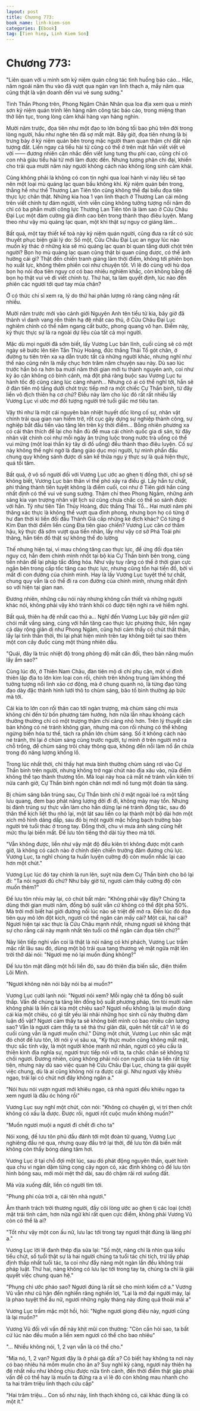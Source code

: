 ```yaml
---
layout: post
title: Chương 773: 
book_name: linh-kiem-son
categories: [Ebook]
tag: [Tien hiep, Linh Kiem Son]
---
```


# Chương 773: 

"Liên quan với u minh sơn kỷ niệm quán công tác tình huống báo cáo... Hắc, năm ngoái năm thu vào đã vượt qua ngàn vạn linh thạch a, mấy năm qua cũng thật là vận doanh đến vui vẻ sung sướng."

Tinh Thần Phong trên, Phong Ngâm Chân Nhân qua loa địa xem qua u minh sơn kỷ niệm quán trình lên hàng năm công tác báo cáo, trong miệng than thở liên tục, trong lòng cảm khái hàng vạn hàng nghìn.

Mười năm trước, đọa tiên như một đạo to lớn bóng tối bao phủ trên đời trong lòng người, hầu như nghe tên đã sợ mất mật. Bây giờ, đọa tiên nhưng là bị trưng bày ở kỷ niệm quán bên trong mặc người tham quan thậm chí đất nặn tượng đất. Liền ngay cả tiểu hài tử cũng có thể ở trên mặt hắn viết viết vẽ vời —— đương nhiên cân nhắc đến viết lung tung thu phí cao, cũng chỉ có con nhà giàu tiểu hài tử mới làm được đến. Nhưng tương phản chi đại, khiến cho trải qua mười năm này người không cách nào không lòng sinh cảm khái.

Cũng không phải là không có con tin nghi qua loại hành vi này liệu sẽ tạo nên một loại mù quáng lạc quan bầu không khí. Kỷ niệm quán bên trong, thằng hề như thế Thương Lan Tiên tôn cũng không thể đại biểu đọa tiên thực lực chân thật. Những kia hoa 1 vạn linh thạch ở Thương Lan cái mông trên viết chính tự đám người, vĩnh viễn cũng không tưởng tượng nổi năm đó chỉ có ba phần mười công lực Thương Lan Tiên tôn là làm sao ở Cửu Châu Đại Lục một đám cường giả đỉnh cao bên trong thành thạo điêu luyện. Mang theo như vậy mù quáng lạc quan, một khi thật sự nguy cơ giáng lâm...

Bất quá, một tay thiết kế toà này kỷ niệm quán người, cũng đưa ra rất có sức thuyết phục biện giải lý do: Số một, Cửu Châu Đại Lục an nguy lúc nào muốn ký thác ở những kia sẽ mù quáng lạc quan bi quan tầng dưới chót trên người? Bọn họ mù quáng lạc quan cũng thật bi quan cũng được, có thể ảnh hưởng cái gì? Thật đến chiến tranh giáng lâm thời điểm, không tới phiên bọn họ xuất lực, không thêm phiền coi như chuyện tốt. Vì lẽ đó cùng với hù dọa bọn họ nói đọa tiên nguy cơ có bao nhiêu nghiêm khắc, còn không bằng để bọn họ thật vui vẻ đi viết chính tự. Thứ hai, ta làm quyết định, lúc nào đến phiên các ngươi tới quơ tay múa chân?

Ở có thức chi sĩ xem ra, lý do thứ hai phân lượng rõ ràng càng nặng rất nhiều.

Mười năm trước mới vào cảnh giới Nguyên Anh tên tiểu tử kia, bây giờ đã thành vì danh vang rền thiên hạ đệ nhất cao thủ, ở Cửu Châu Đại Lục nghiêm chỉnh có thể nằm ngang cất bước, phong quang vô hạn. Điểm này, kỳ thực thực sự là ra ngoài dự liệu của tất cả mọi người.

Mặc dù mọi người đã sớm biết, lấy Vương Lục bản lĩnh, cuối cùng sẽ có một ngày sẽ bước lên tiên Tần Thủy Hoàng, đức thắng Thái Tổ gót chân, ở đường tu tiên trên xa xa dẫn trước tất cả những người khác, nhưng nghĩ như thế nào cũng nên là mấy chục hơn trăm năm chuyện sau này. Dù sao lúc trước hắn bỏ ra hơn ba mươi năm thời gian mới tu thành nguyên anh, coi như kỳ ảo căn không có bình cảnh, mà đột phá ràng buộc sau Vương Lục tu hành tốc độ cũng càng lúc càng nhanh... Nhưng có ai có thể nghĩ tới, hắn sẽ ở đàn tiên mộ tầng dưới chót trực tiếp mở ra một chiếc Cự Thần binh, từ đây liền vô địch thiên hạ cơ chứ? Điều này làm cho lúc đó rất rất nhiều lấy Vương Lục vì ước mơ đối tượng người trẻ tuổi giấc mơ tiêu tan.

Vậy thì như là một cái nguyên bản nhiệt huyết dốc lòng cố sự, nhân vật chính trải qua gian nan hiểm trở, rốt cục gây dựng sự nghiệp thành công, sự nghiệp bắt đầu tiến vào tăng lên trên kỳ thời điểm... Bỗng nhiên phương xa có cái thân thích để lại cho hắn đủ để mua cái chỉnh quốc gia di sản, từ đây nhân vật chính coi như mỗi ngày ăn trứng luộc trong nước trà uống có thể vui mừng (một loại thần kỳ tây di đồ uống) đều thành thạo điêu luyện. Cố sự này không thể nghi ngờ là đang giáo dục mọi người, tự mình phấn đấu chung quy không sánh được di sản kế thừa ngụ ý thực sự là quá hiện thực, quá tối tăm.

Bất quá, ở vô số người đối với Vương Lục ước ao ghen tị đồng thời, chỉ sợ sẽ không biết, Vương Lục bản thân vì thế phó xảy ra điều gì. Lấy hắn tư chất, phi thăng thành tiên tuyệt không là điểm cuối, coi như ở Tiên giới hắn cũng nhất định có thể vui vẻ sung sướng. Thậm chí theo Phong Ngâm, những ánh sáng kia vạn trượng nhân vật lịch sử cũng chưa chắc có thể so sánh được với hắn. Tỷ như tiên Tần Thủy Hoàng, đức thắng Thái Tổ... Hai mươi năm phi thăng xác thực là không thể vượt qua đỉnh phong, nhưng bọn họ có từng ở hư đan thời kì liền đối đầu Thánh Giả cấp những kẻ địch khác? Có từng ở Kim Đan thời điểm liền cùng Địa tiên giao chiến? Vương Lục căn cơ thâm hậu, kỳ thực đã sớm vượt qua tiền nhân, lấy như vậy cơ sở Phá Toái phi thăng, hắn tiền đồ thật sự không thể đo lường

Thế nhưng hiện tại, vì mau chóng tăng cao thực lực, để ứng đối đọa tiên nguy cơ, hắn đem chính mình nhốt tại bộ kia Cự Thần binh bên trong, cùng tiền nhân để lại pháp tắc đồng hóa. Như vậy tuy rằng có thể ở thời gian cực ngắn bên trong cấp tốc tăng cao thực lực, nhưng cũng tổn hại tiền đồ, bởi vì mất đi con đường của chính mình. Hay là lấy Vương Lục tuyệt thế tư chất, chung quy vẫn là có thể đi ra con đường của chính mình, nhưng nhất định so với hiện tại gian nan.

Đương nhiên, những câu nói này nhưng không cần thiết và những người khác nói, không phải vậy khó tránh khỏi có được tiện nghi ra vẻ hiềm nghi.

Bất quá, thiên hạ đệ nhất cao thủ a... Nghĩ đến Vương Lục bây giờ nắm giữ chói mắt vầng sáng, cùng với hắn tăng cao thực lực phương thức, liền ngay cả dày rộng giản dị như Phong Ngâm, cũng hơi cảm thấy có chút thất thần, lấy lại tinh thần thời, thì lại phát hiện mình trên tay không biết tại sao thêm một con cây đuốc cùng một thùng nhiên dầu.

"Quái, đây là trúc nhiệt độ trong phòng độ mất cân đối, theo bản năng muốn lấy ấm sao?"

Cùng lúc đó, ở Thiên Nam Châu, đàn tiên mộ di chỉ phụ cận, một vị đỉnh thiên lập địa to lớn kim loại con rối, chính trên không trung làm không thể tưởng tượng nổi linh xảo cơ động, mà ở chung quanh nó, là từng đạo từng đạo dày đặc thành hình lưới thô to chùm sáng, bão tố bình thường áp bức mà tới.

Cái kia to lớn con rối thân cao tới ngàn trượng, mà chùm sáng chi mưa không chỉ đến từ bốn phương tám hướng, hơn nữa lẫn nhau khoảng cách thường thường chỉ có một trượng thậm chí càng nhỏ hơn. Trên lý thuyết căn bản không có né tránh không gian, nhưng mà con rối nhưng có thể không ngừng biến hóa tư thế, tách ra phần lớn chùm sáng. Số ít không cách nào né tránh, thì lại ở chùm sáng cùng trước người, tự mình ở trên người mở ra chỗ trống, để chùm sáng trôi chảy thông qua, không đến nỗi làm nổ ẩn chứa trong đó năng lượng khổng lồ.

Trong lúc nhất thời, chỉ thấy hạt mưa bình thường chùm sáng rơi vào Cự Thần binh trên người, nhưng không trở ngại chút nào địa xâu vào, nửa điểm không thể tạo thành thương tổn. Mà loại này hoa cả mắt né tránh vẫn kiên trì nửa canh giờ, Cự Thần binh ngón chân nơi mới nổ tung một đoàn tia sáng.

Bị chùm sáng bắn trúng sau, Cự Thần binh chỉ ở mặt ngoài loé ra một tầng lưu quang, đem bạo phát năng lượng dời đi đi, không mảy may tổn. Nhưng bị đánh trúng sự thực vẫn làm cho hắn dừng lại né tránh động tác, sau đó thân thể kịch liệt thu nhỏ lại, một lát sau liền co lại thành một bộ dài hơn một xích mô hình dáng dấp, sau đó bị một người mặc hồng bạch trường bào người trẻ tuổi thác ở trong tay. Đồng thời, chu vi mưa ánh sáng cũng hết mức thu lại biến mất. Đế lưu tôn tiếng thở dài tùy theo mà tới.

"Vẫn không được, liền như vậy mật độ đều kiên trì không được một canh giờ, là không có cách nào ở chính diện chiến trường đảm đương chủ lực. Vương Lục, ta nghĩ chúng ta huấn luyện cường độ còn muốn nhắc lại cao hơn một chút."

Vương Lục lúc đó tay chính là run lên, suýt nữa đem Cự Thần binh cho bỏ lại đi: "Ta nói ngươi đủ chứ? Như bây giờ tử, ngươi cảm thấy cường độ còn muốn thêm?"

Đế lưu tôn nhíu mày lại, có chút bất mãn: "Không phải vậy đây? Chúng ta dùng thời gian mười năm, đồng bộ suất vẫn cứ không có thể đột phá 50%. Mà trời mới biết hai giới đường nối lúc nào sẽ triệt để mở ra. Đến lúc đó đọa tiên quy mô lớn đột kích, ngươi có thể ngăn cản mấy cái? Một cái, hai cái? Ngươi hiện tại xác thực là Cửu Châu mạnh nhất, nhưng ngươi sẽ không thật sự cho rằng cái này mạnh nhất tên tuổi có thể ngăn cản đọa tiên chứ?"

Này liên tiếp nghi vấn coi là thật là nói năng có khí phách, Vương Lục trầm mặc rất lâu sau đó, dùng một bộ trải qua tang thương vẻ mặt ngửa mặt lên trời thở dài nói: "Ngươi mẹ nó lại muốn đúng không?"

Đế lưu tôn mặt đằng một hồi liền đỏ, sau đó thiên địa biến sắc, điện thiểm Lôi Minh.

"Ngươi không nên nói bậy nói bạ ai muốn?"

Vương Lục cười lạnh nói: "Ngươi nói xem? Mỗi ngày chê ta đồng bộ suất thấp. Vấn đề chúng ta tăng lên đồng bộ suất phương pháp, tìm tòi mười năm không phải là liền cái kia một chiêu sao? Ngươi nếu không là lại muốn dùng cái kia một chiêu, có gì tất yếu lải nhải những học sinh cũ này thường đàm luận đồ vật? Ngươi cảm thấy ta sẽ không biết mình có bao nhiêu cân lượng sao? Vẫn là ngươi cảm thấy ta sẽ thả thư giãn đãi, quên hết tất cả? Vì lẽ đó cuối cùng vẫn là ngươi muốn chứ." Dừng một chút, Vương Lục nhìn sắc mặt đỏ chót đế lưu tôn, lời nói ý vị sâu xa, "Kỳ thực muốn cũng không mất mặt, thực sắc tính vậy, là một người khỏe mạnh nữ nhân, ngươi có yêu cầu là thiên kinh địa nghĩa sự, ngươi trực tiếp nói với ta, ta chắc chắn sẽ không từ chối ngươi. Đương nhiên, cũng không phải nói con người của ta liền rất tùy tiện, nhưng này dù sao việc quan hệ Cửu Châu Đại Lục, chúng ta giải quyết việc chung, dù là ai cũng không nói ra được cái gì. Như ngươi vậy khiêu ngạo, trái lại có chút nơi đây không ngân a."

"Nói hưu nói vượn ngươi mới khiêu ngạo, cả nhà ngươi đều khiêu ngạo ta xem ngươi là đầu óc hỏng rồi"

Vương Lục suy nghĩ một chút, còn nói: "Không có chuyện gì, vị trí then chốt không có xấu là được. Được rồi, ngươi rốt cuộc muốn không muốn?"

"Muốn ngươi muội a ngươi đi chết đi cho ta"

Nói xong, đế lưu tôn phủ đầu đánh tới một đoàn tử quang, Vương Lục nghiêng đầu né qua, nhưng quay đầu trở lại thời, đế lưu tôn đã biến mất không còn thấy bóng dáng tăm hơi.

Vương Lục ở tại chỗ đợi một lúc, sau đó phát động nguyên thần, quét hình qua chu vi ngàn dặm từng cọng cây ngọn cỏ, xác định không có đế lưu tôn hình bóng sau, mới mỏi mệt thở dài, sau đó chậm rãi rơi xuống đất.

Mà vừa xuống đất, liền có người tìm tới.

"Phung phí của trời a, cái tên nhà ngươi."

Âm thanh trách trời thương người, đầy cõi lòng ước ao ghen tị các loại (chờ) mặt trái tình cảm, hơn nữa ngữ khí rất quen cực điểm, không phải Vương Vũ còn có thể là ai?

"Tốt như vậy một con ấu nữ, lưu lạc tới trong tay ngươi thật đúng là lãng phí a."

Vương Lục lời lẽ đanh thép địa sửa lại: "Số một, nàng chỉ là nhìn qua kiều tiểu chút, số tuổi thật sự là hai người chúng ta tuổi tác chi tích, trừ lấy pháp định thấp nhất tuổi tác, ta coi như đẩy nàng một ngàn lần đều không trái pháp luật. Thứ hai, nàng không có lưu lạc tới trong tay ta, chúng ta chỉ là giải quyết việc chung quan hệ."

"Phụng chỉ ước pháo sao? Ngươi đúng là rất sẽ cho mình kiếm cớ a." Vương Vũ vẫn như cũ hận đến nghiến răng nghiến lợi, "Lại là mở đại người máy, lại là phao tuyệt thế ấu nữ, ngươi những ngày tháng này đừng quá thoải mái a"

Vương Lục trầm mặc một hồi, hỏi: "Nghe ngươi giọng điệu này, ngươi cũng là lại muốn?"

Vương Vũ đối với vấn đề này khịt mũi con thường: "Còn cần hỏi sao, ta bất cứ lúc nào đều muốn a liền xem ngươi có thể cho bao nhiêu"

"... Nhiều không nói, 1, 2 vạn vẫn là có thể cho."

"Mịa nó, 1, 2 vạn? Ngươi đây là ở phái gà đất a? Có biết hay không ta nơi này có bao nhiêu há mồm muốn cho ăn a? Suy nghĩ kỹ càng, ngươi này thiên hạ đệ nhất nếu như không chịu được nữa tình cảnh, đến thời điểm thật gặp phải vấn đề có thể hay là muốn ta đứng ra a vì lẽ đó còn không mau nhanh cho ta hai trăm triệu linh thạch cứu cấp"

"Hai trăm triệu... Con số như này, linh thạch không có, cái khác đúng là có một ít."